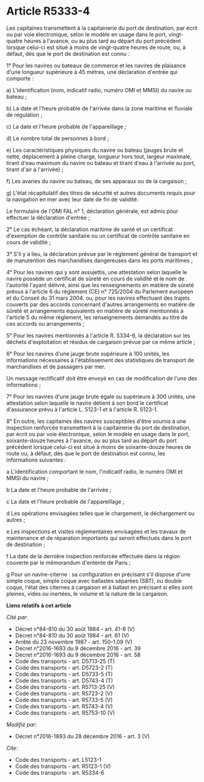 # Article R5333-4

Les capitaines transmettent à la capitainerie du port de destination, par écrit ou par voie électronique, selon le modèle en
usage dans le port, vingt-quatre heures à l'avance, ou au plus tard au départ du port précédent lorsque celui-ci est situé à
moins de vingt-quatre heures de route, ou, à défaut, dès que le port de destination est connu : 

1° Pour les navires ou bateaux de commerce et les navires de plaisance d'une longueur supérieure à 45 mètres, une déclaration
d'entrée qui comporte : 

a) L'identification (nom, indicatif radio, numéro OMI et MMSI) du navire ou bateau ; 

b) La date et l'heure probable de l'arrivée dans la zone maritime et fluviale de régulation ; 

c) La date et l'heure probable de l'appareillage ; 

d) Le nombre total de personnes à bord ; 

e) Les caractéristiques physiques du navire ou bateau (jauges brute et nette, déplacement à pleine charge, longueur hors
tout, largeur maximale, tirant d'eau maximum du navire ou bateau et tirant d'eau à l'arrivée au port, tirant d'air à
l'arrivée) ; 

f) Les avaries du navire ou bateau, de ses apparaux ou de la cargaison ; 

g) L'état récapitulatif des titres de sécurité et autres documents requis pour la navigation en mer avec leur date de fin de
validité. 

Le formulaire de l'OMI FAL n° 1, déclaration générale, est admis pour effectuer la déclaration d'entrée ; 

2° Le cas échéant, la déclaration maritime de santé et un certificat d'exemption de contrôle sanitaire ou un certificat de
contrôle sanitaire en cours de validité ; 

3° S'il y a lieu, la déclaration prévue par le règlement général de transport et de manutention des marchandises dangereuses
dans les ports maritimes ; 

4° Pour les navires qui y sont assujettis, une attestation selon laquelle le navire possède un certificat de sûreté en cours
de validité et le nom de l'autorité l'ayant délivré, ainsi que les renseignements en matière de sûreté prévus à l'article 6
du règlement (CE) n° 725/2004 du Parlement européen et du Conseil du 31 mars 2004, ou, pour les navires effectuant des
trajets couverts par des accords concernant d'autres arrangements en matière de sûreté et arrangements équivalents en matière
de sûreté mentionnés à l'article 5 du même règlement, les renseignements demandés au titre de ces accords ou arrangements ; 

5° Pour les navires mentionnés à l'article R. 5334-6, la déclaration sur les déchets d'exploitation et résidus de cargaison
prévue par ce même article ; 

6° Pour les navires d'une jauge brute supérieure à 100 unités, les informations nécessaires à l'établissement des
statistiques de transport de marchandises et de passagers par mer. 

Un message rectificatif doit être envoyé en cas de modification de l'une des informations ; 

7° Pour les navires d'une jauge brute égale ou supérieure à 300 unités, une attestation selon laquelle le navire détient à
son bord le certificat d'assurance prévu à l'article L. 5123-1 et à l'article R. 5123-1.

8° En outre, les capitaines des navires susceptibles d'être soumis à une inspection renforcée transmettent à la capitainerie
du port de destination, par écrit ou par voie électronique, selon le modèle en usage dans le port, soixante-douze heures à
l'avance, ou au plus tard au départ du port précédent lorsque celui-ci est situé à moins de soixante-douze heures de route
ou, à défaut, dès que le port de destination est connu, les informations suivantes : 

a L'identification comportant le nom, l'indicatif radio, le numéro OMI et MMSI du navire ; 

b La date et l'heure probable de l'arrivée ; 

c La date et l'heure probable de l'appareillage ; 

d Les opérations envisagées telles que le chargement, le déchargement ou autres ; 

e Les inspections et visites réglementaires envisagées et les travaux de maintenance et de réparation importants qui seront
effectués dans le port de destination ; 

f La date de la dernière inspection renforcée effectuée dans la région couverte par le mémorandum d'entente de Paris ; 

g Pour un navire-citerne : sa configuration en précisant s'il dispose d'une simple coque, simple coque avec ballastes
séparées (SBT), ou double coque, l'état des citernes à cargaison et à ballast en précisant si elles sont pleines, vides ou
inertées, le volume et la nature de la cargaison.

**Liens relatifs à cet article**

_Cité par_:

  - Décret n°84-810 du 30 août 1984 - art. 41-8 (V)
  - Décret n°84-810 du 30 août 1984 - art. 61 (V)
  - Arrêté du 23 novembre 1987 - art. 150-1.09 (V)
  - Décret n°2016-1693 du 9 décembre 2016 - art. 39
  - Décret n°2016-1693 du 9 décembre 2016 - art. 58
  - Code des transports - art. D5713-25 (T)
  - Code des transports - art. D5723-2 (T)
  - Code des transports - art. D5733-5 (T)
  - Code des transports - art. D5743-4 (T)
  - Code des transports - art. R5713-25 (V)
  - Code des transports - art. R5723-2 (V)
  - Code des transports - art. R5733-5 (V)
  - Code des transports - art. R5743-4 (V)
  - Code des transports - art. R5753-10 (V)

_Modifié par_:

  - Décret n°2016-1893 du 28 décembre 2016 - art. 3 (V)

_Cite_:

  - Code des transports - art. L5123-1
  - Code des transports - art. R5123-1 (V)
  - Code des transports - art. R5334-6
